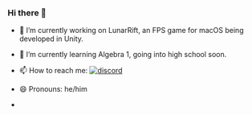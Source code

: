 ### Hi there 👋

- 🔭 I’m currently working on LunarRift, an FPS game for macOS being developed in Unity.
- 🌱 I’m currently learning Algebra 1, going into high school soon.
- 📫 How to reach me: [![discord][1.1]][1]
- 😄 Pronouns: he/him

- <!-- …
[1.1]: https://i.imgur.com/sOpAntE.png

[1]: https://discordapp.com/users/463024798784815105/
-->
